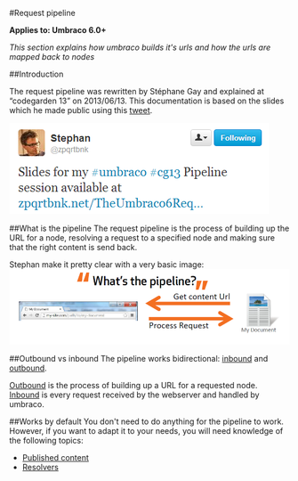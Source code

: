 #Request pipeline

**Applies to: Umbraco 6.0+**

_This section explains how umbraco builds it's urls and how the urls are mapped back to nodes_

 
##Introduction

The request pipeline was rewritten by Stéphane Gay and explained at “codegarden 13” on 2013/06/13.  This documentation is based on the slides which he made public using this [tweet](https://twitter.com/zpqrtbnk/status/345125834434158592).

![zpqrtbnk tweet](images/zpqrtbnk-status-345125834434158592.png)

##What is the pipeline
The request pipeline is the process of building up the URL for a node, resolving a request to a specified node and making sure that the right content is send back.

Stephan make it pretty clear with a very basic image:
![what is the pipeline](images/what-is-the-pipeline.png)

##Outbound vs inbound
The pipeline works bidirectional: [inbound](inbound-pipeline.md) and [outbound](outbound-pipeline.md).

[Outbound](outbound-pipeline.md) is the process of building up a URL for a requested node.  [Inbound](inbound-pipeline.md) is every request received by the webserver and handled by umbraco.

##Works by default
You don't need to do anything for the pipeline to work.    However, if you want to adapt it to your needs, you will need knowledge of the following topics:

- [Published content](../../Reference/Templating/Mvc/querying.md)
- [Resolvers](../../Reference/Plugins/index.md)   
